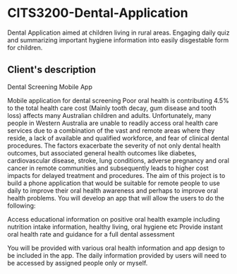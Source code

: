 # CITS3200-Dental-Application
Dental Application aimed at children living in rural areas. Engaging daily quiz and summarizing important hygiene information into easily disgestable form for children.

## Client's description
Dental Screening Mobile App

Mobile application for dental screening Poor oral health is contributing 4.5% to the total health care cost (Mainly tooth decay, gum disease and tooth loss) affects many Australian children and adults. Unfortunately, many people in Western Australia are unable to readily access oral health care services due to a combination of the vast and remote areas where they reside, a lack of available and qualified workforce, and fear of clinical dental procedures. The factors exacerbate the severity of not only dental health outcomes, but associated general health outcomes like diabetes, cardiovascular disease, stroke, lung conditions, adverse pregnancy and oral cancer in remote communities and subsequently leads to higher cost impacts for delayed treatment and procedures. The aim of this project is to build a phone application that would be suitable for remote people to use daily to improve their oral health awareness and perhaps to improve oral health problems. You will develop an app that will allow the users to do the following:

Access educational information on positive oral health example including nutrition intake information, healthy living, oral hygiene etc
Provide instant oral health rate and guidance for a full dental assessment 

You will be provided with various oral health information and app design to be included in the app. The daily information provided by users will need to be accessed by assigned people only or myself.
